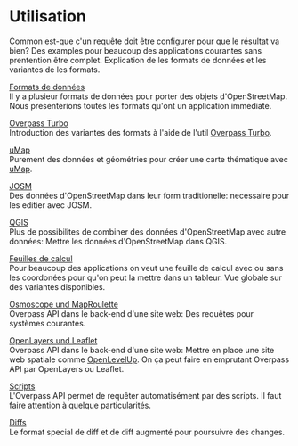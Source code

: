 Utilisation
===========

Common est-que c'un requête doit être configurer pour que le résultat va bien?
Des examples pour beaucoup des applications courantes sans prentention être complet.
Explication de les formats de données et les variantes de les formats.

[Formats de données](formats.md)  
Il y a plusieur formats de données pour porter des objets d'OpenStreetMap.
Nous presenterions toutes les formats qu'ont un application immediate.

[Overpass Turbo](turbo.md)  
Introduction des variantes des formats à l'aide de l'util [Overpass Turbo](https://overpass-turbo.eu/).

[uMap](umap.md)  
Purement des données et géométries pour créer une carte thématique avec [uMap](https://umap.openstreetmap.fr/).

[JOSM](josm.md)  
Des données d'OpenStreetMap dans leur form traditionelle:
necessaire pour les editier avec JOSM.

[QGIS](qgis.md)  
Plus de possibilites de combiner des données d'OpenStreetMap avec autre données:
Mettre les données d'OpenStreetMap dans QGIS.

[Feuilles de calcul](csv.md)  
Pour beaucoup des applications on veut une feuille de calcul avec ou sans les coordonées
pour qu'on peut la mettre dans un tableur.
Vue globale sur des variantes disponibles.

[Osmoscope und MapRoulette](osmoscope.md)  
Overpass API dans le back-end d'une site web:
Des requêtes pour systèmes courantes.

[OpenLayers und Leaflet](openlayers.md)  
Overpass API dans le back-end d'une site web:
Mettre en place une site web spatiale comme [OpenLevelUp](https://openlevelup.net/).
On ça peut faire en emprutant Overpass API par OpenLayers ou Leaflet.

[Scripts](scripts.md)  
L'Overpass API permet de requêter automatisément par des scripts.
Il faut faire attention à quelque particularités.

[Diffs](diffs.md)  
Le format special de diff et de diff augmenté pour poursuivre des changes.
